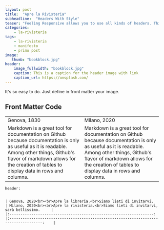```yaml
---
layout: post
title:  "Apre la Rivisteria"
subheadline:  "Headers With Style"
teaser: "Feeling Responsive allows you to use all kinds of headers. This example shows a header with a <em>full-width-image</em>."
categories:
    - la-rivisteria
tags:
    - la-rivisteria
    - manifesto
    - primo post
image:
   thumb: "bookblock.jpg"
header:
    image_fullwidth: "bookblock.jpg"
    caption: This is a caption for the header image with link
    caption_url: https://unsplash.com/
---
```

It's so easy to do. Just define in front matter your image.
<!--more-->

## Front Matter Code
| | |
| :---------------                      | :--------------- |
| Genova, 1830 | Milano, 2020 |
| Markdown is a great tool for documentation on Github because documentation is only as useful as it is readable. Among other things, Github's flavor of markdown allows for the creation of tables to display data in rows and columns. | Markdown is a great tool for documentation on Github because documentation is only as useful as it is readable. Among other things, Github's flavor of markdown allows for the creation of tables to display data in rows and columns. |

~~~
header:

    
| Genova, 2020<br><br>Apre la libreria.<br>Siamo lieti di invitarvi. 	| Milano, 2020<br><br>Apre la rivisteria.<br>Siamo lieti di invitarvi, sarà bellissimo. 	|
|:------------------------------------------------------------------:	|:-------------------------------------------------------------------------------------:	|

~~~
